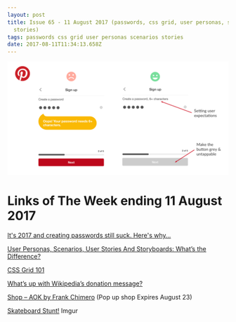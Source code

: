 ```yaml
---
layout: post
title: Issue 65 - 11 August 2017 (passwords, css grid, user personas, scenarios,
  stories)
tags: passwords css grid user personas scenarios stories
date: 2017-08-11T11:34:13.658Z
---
```

![It's 2017 and creating passwords still suck. Here's why…](/assets/uploads/issue-65.png "It's 2017 and creating passwords still suck. Here's why…")

# Links of The Week ending 11 August 2017

<a href="https://uxplanet.org/its-2017-and-creating-passwords-still-suck-here-s-why-c01d77f1ecd" target="_blank">It's 2017 and creating passwords still suck. Here's why…</a>

<a href="https://uxplanet.org/user-personas-scenarios-user-stories-and-storyboards-whats-the-difference-cf00315f0799" target="_blank">User Personas, Scenarios, User Stories And Storyboards: What’s the Difference?</a>

<a href="http://jensimmons.com/post/jul-27-2017/css-grid-101" target="_blank">CSS Grid 101</a>

<a href="http://inspr.co/2017/07/30/wiki-donation/" target="_blank">What’s up with Wikipedia’s donation message?</a>

<a href="https://aokshop.co" target="_blank">Shop – AOK by Frank Chimero</a> (Pop up shop Expires August 23)

<a href="http://imgur.com/r/unexpected/FWo9Bs5" target="_blank">Skateboard Stunt!</a> Imgur